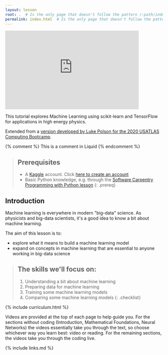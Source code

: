 ```yaml
---
layout: lesson
root: .  # Is the only page that doesn't follow the pattern /:path/index.html
permalink: index.html  # Is the only page that doesn't follow the pattern /:path/index.html
---
```


<iframe width="427" height="251" src="https://www.youtube.com/embed?v=7EPn4FGFG3k&list=PLKZ9c4ONm-VmHsMKImIDEMsZI1Vp0UY-Z&ab_channel=HEPSoftwareFoundation" frameborder="0" allow="accelerometer; autoplay; encrypted-media; gyroscope; picture-in-picture" allowfullscreen></iframe>

This tutorial explores Machine Learning using scikit-learn and TensorFlow for applications in high energy physics.

Extended from a [version developed by Luke Polson for the 2020 USATLAS Computing Bootcamp](https://lukepolson.github.io/HEP_ML_Lessons/).

<!-- this is an html comment -->

{% comment %} This is a comment in Liquid {% endcomment %}


> ## Prerequisites
> * A [Kaggle](https://www.kaggle.com/) account. Click [here to create an account](https://www.kaggle.com/account/login?phase=startRegisterTab&returnUrl=%2F)
> * Basic Python knowledge, e.g. through the [Software Carpentry Programming with Python lesson](https://swcarpentry.github.io/python-novice-inflammation/) 
{: .prereq}

Introduction
------------

Machine learning is everywhere in modern "big-data" science. As physicists and big-data scientists, it's a good idea to know a bit about machine learning.

The aim of this lesson is to:
- explore what it means to build a machine learning model
- expand on concepts in machine learning that are essential to anyone working in big-data science

> ## The skills we'll focus on:
>
> 1.  Understanding a bit about machine learning
> 2.  Preparing data for machine learning
> 3.  Training some machine learning models
> 4.  Comparing some machine learning models
{: .checklist}

{% include curriculum.html %}

Videos are provided at the top of each page to help guide you. For the sections without coding (Introduction, Mathematical Foundations, Neural Networks) the videos essentially take you through the text, so choose whichever way you learn best: video or reading. For the remaining sections, the videos take you through the coding live.

{% include links.md %}
